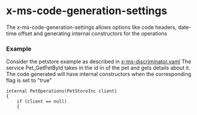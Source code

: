 # x-ms-code-generation-settings

The x-ms-code-generation-settings allows options like code headers, date-time offset and generating internal constructors for the operations

### Example

Consider the petstore example as described in [x-ms-discriminator.yaml](#TODO) The service Pet_GetPetById takes in the id in of the pet and gets details about it. The code generated will have internal constructors when the corresponding flag is set to "true"

```
internal PetOperations(PetStoreInc client)
{
    if (client == null)
    {
```
